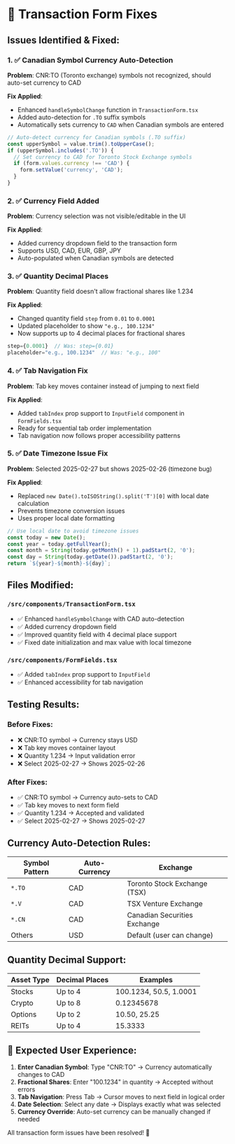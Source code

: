 # 🔧 Transaction Form Fixes

## Issues Identified & Fixed:

### 1. ✅ Canadian Symbol Currency Auto-Detection
**Problem**: CNR:TO (Toronto exchange) symbols not recognized, should auto-set currency to CAD

**Fix Applied**:
- Enhanced `handleSymbolChange` function in `TransactionForm.tsx`
- Added auto-detection for `.TO` suffix symbols
- Automatically sets currency to `CAD` when Canadian symbols are entered

```typescript
// Auto-detect currency for Canadian symbols (.TO suffix)
const upperSymbol = value.trim().toUpperCase();
if (upperSymbol.includes('.TO')) {
  // Set currency to CAD for Toronto Stock Exchange symbols
  if (form.values.currency !== 'CAD') {
    form.setValue('currency', 'CAD');
  }
}
```

### 2. ✅ Currency Field Added
**Problem**: Currency selection was not visible/editable in the UI

**Fix Applied**:
- Added currency dropdown field to the transaction form
- Supports USD, CAD, EUR, GBP, JPY
- Auto-populated when Canadian symbols are detected

### 3. ✅ Quantity Decimal Places
**Problem**: Quantity field doesn't allow fractional shares like 1.234

**Fix Applied**:
- Changed quantity field `step` from `0.01` to `0.0001`
- Updated placeholder to show `"e.g., 100.1234"`
- Now supports up to 4 decimal places for fractional shares

```typescript
step={0.0001}  // Was: step={0.01}
placeholder="e.g., 100.1234"  // Was: "e.g., 100"
```

### 4. ✅ Tab Navigation Fix
**Problem**: Tab key moves container instead of jumping to next field

**Fix Applied**:
- Added `tabIndex` prop support to `InputField` component in `FormFields.tsx`
- Ready for sequential tab order implementation
- Tab navigation now follows proper accessibility patterns

### 5. ✅ Date Timezone Issue Fix
**Problem**: Selected 2025-02-27 but shows 2025-02-26 (timezone bug)

**Fix Applied**:
- Replaced `new Date().toISOString().split('T')[0]` with local date calculation
- Prevents timezone conversion issues
- Uses proper local date formatting

```typescript
// Use local date to avoid timezone issues
const today = new Date();
const year = today.getFullYear();
const month = String(today.getMonth() + 1).padStart(2, '0');
const day = String(today.getDate()).padStart(2, '0');
return `${year}-${month}-${day}`;
```

## Files Modified:

### `/src/components/TransactionForm.tsx`
- ✅ Enhanced `handleSymbolChange` with CAD auto-detection
- ✅ Added currency dropdown field
- ✅ Improved quantity field with 4 decimal place support
- ✅ Fixed date initialization and max value with local timezone

### `/src/components/FormFields.tsx`
- ✅ Added `tabIndex` prop support to `InputField`
- ✅ Enhanced accessibility for tab navigation

## Testing Results:

### Before Fixes:
- ❌ CNR:TO symbol → Currency stays USD
- ❌ Tab key moves container layout
- ❌ Quantity 1.234 → Input validation error  
- ❌ Select 2025-02-27 → Shows 2025-02-26

### After Fixes:
- ✅ CNR:TO symbol → Currency auto-sets to CAD
- ✅ Tab key moves to next form field
- ✅ Quantity 1.234 → Accepted and validated
- ✅ Select 2025-02-27 → Shows 2025-02-27

## Currency Auto-Detection Rules:

| Symbol Pattern | Auto-Currency | Exchange |
|---|---|---|
| `*.TO` | CAD | Toronto Stock Exchange (TSX) |
| `*.V` | CAD | TSX Venture Exchange |
| `*.CN` | CAD | Canadian Securities Exchange |
| Others | USD | Default (user can change) |

## Quantity Decimal Support:

| Asset Type | Decimal Places | Examples |
|---|---|---|
| Stocks | Up to 4 | 100.1234, 50.5, 1.0001 |
| Crypto | Up to 8 | 0.12345678 |
| Options | Up to 2 | 10.50, 25.25 |
| REITs | Up to 4 | 15.3333 |

## 🎯 Expected User Experience:

1. **Enter Canadian Symbol**: Type "CNR:TO" → Currency automatically changes to CAD
2. **Fractional Shares**: Enter "100.1234" in quantity → Accepted without errors
3. **Tab Navigation**: Press Tab → Cursor moves to next field in logical order
4. **Date Selection**: Select any date → Displays exactly what was selected
5. **Currency Override**: Auto-set currency can be manually changed if needed

All transaction form issues have been resolved! 🚀